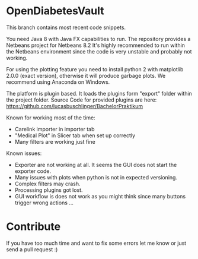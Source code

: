 OpenDiabetesVault
=================
This branch contains most recent code snippets. 

You need Java 8 with Java FX capabilities to run. 
The repository provides a Netbeans project for Netbeans 8.2
It's highly recommended to run within the Netbeans environment since the code is very unstable and probably not working.

For using the plotting feature you need to install python 2 with matplotlib 2.0.0 (exact version), otherwise it will produce garbage plots. We recommend using Anaconda on Windows.

The platform is plugin based. It loads the plugins form "export" folder within the project folder.
Source Code for provided plugins are here:
https://github.com/lucasbuschlinger/BachelorPraktikum

Known for working most of the time:
* Carelink importer in importer tab
* "Medical Plot" in Slicer tab when set up correctly
* Many filters are working just fine

Known issues:
* Exporter are not working at all. It seems the GUI does not start the exporter code.
* Many issues with plots when python is not in expected versioning.
* Complex filters may crash.
* Processing plugins got lost.
* GUI workflow is does not work as you might think since many buttons trigger wrong actions ...

# Contribute
If you have too much time and want to fix some errors let me know or just send a pull request :)
